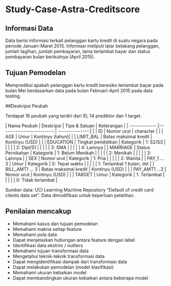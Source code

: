 # Study-Case-Astra-Creditscore

## Informasi Data
Data berisi informasi terkait pelanggan kartu kredit di suatu negara pada periode Januari-Maret 2015.
Informasi meliputi latar belakang pelanggan, jumlah tagihan, jumlah pembayaran, lama terlambat bayar
dan status pembayaran bulan berikutnya (April 2015).

## Tujuan Pemodelan
Memprediksi apakah pelanggan kartu kredit beresiko terlambat bayar pada bulan Mei berdasarkan data
pada bulan Februari-April 2015 pada data testing.

##Deskripsi Peubah

Terdapat 16 peubah yang terdiri dari ID, 14 prediktor dan 1 target.

| Nama Peubah   | Deskripsi                  | Tipe & Satuan   |       Keterangan          |
| ------------- |:-------------------------: | ---------------:|                           |
| ID            | Nomor urut                 | character       |                           |
| AGE           | Umur                       | Kontinyu (tahun)|                           |
| LIMIT_BAL     | Batas maksimal kredit      | Kontinyu (USD)  |                           |
| EDUCATION     | Tingkat pendidikan         |    Kategorik    | 1: S2/S3                  |
|               |                            |                 | 2: Dipl/S1                |
|               |                            |                 | 3: SMA                    |
|               |                            |                 | 4: Lainnya                |
| MARRIAGE      | Status Pernikahan          |    Kategorik    | 1: Belum Menikah          |
|               |                            |                 | 2: Menikah                |
|               |                            |                 | 3: Lainnya                |
| SEX           | Nomor urut                 |    Kategorik    | 1: Pria                   |
|               |                            |                 | 2: Wanita                 |
| PAY_1 … 3     | Umur                       |    Kategorik    | 0: Tepat waktu            |
|               |                            |                 | 1: Terlambat 1 bulan, dst |
| BILL_AMT1 … 3 | Batas maksimal kredit      |  Kontinyu (USD) |                           |
| PAY_AMT1 …3   | Nomor urut                 |  Kontinyu (USD) |                           |
| TARGET        | Umur                       |    Kategorik    | 1: Terlambat              |
|               |                            |                 | 0: Tidak terlambat        |

Sumber data: UCI Learning Machine Repository “Default of credit card clients data set”.
Data dimodifikasi untuk keperluan pelatihan.

## Penilaian mencakup
- Memahami kasus dan tujuan pemodelan
- Memahami makna setiap feature
- Memahami pola data
- Dapat menjelaskan hubungan antara feature dengan label
- Identifikasi data ekstrim / outliers
- Memahami tujuan transformasi data
- Mengetahui teknik-teknik transformasi data
- Dapat mengidentifikasi dampak dari transformasi data
- Dapat melakukan pemodelan (model klasifikasi) 
- Memahami ukuran kebaikan model
- Dapat membandingkan ukuran kebaikan antara beberapa model
